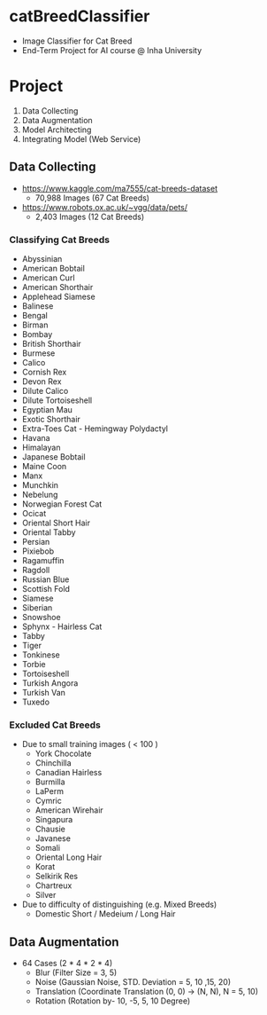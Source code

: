 # catBreedClassifier
* Image Classifier for Cat Breed
* End-Term Project for AI course @ Inha University

# Project
1. Data Collecting
2. Data Augmentation
3. Model Architecting
4. Integrating Model (Web Service)

## Data Collecting
* https://www.kaggle.com/ma7555/cat-breeds-dataset
  * 70,988 Images (67 Cat Breeds)
* https://www.robots.ox.ac.uk/~vgg/data/pets/
  * 2,403 Images (12 Cat Breeds)

### Classifying Cat Breeds
* Abyssinian
* American Bobtail
* American Curl
* American Shorthair
* Applehead Siamese
* Balinese
* Bengal
* Birman
* Bombay
* British Shorthair
* Burmese
* Calico
* Cornish Rex
* Devon Rex
* Dilute Calico
* Dilute Tortoiseshell
* Egyptian Mau
* Exotic Shorthair
* Extra-Toes Cat - Hemingway Polydactyl
* Havana
* Himalayan
* Japanese Bobtail
* Maine Coon
* Manx
* Munchkin
* Nebelung
* Norwegian Forest Cat
* Ocicat
* Oriental Short Hair
* Oriental Tabby
* Persian
* Pixiebob
* Ragamuffin
* Ragdoll
* Russian Blue
* Scottish Fold
* Siamese
* Siberian
* Snowshoe
* Sphynx - Hairless Cat
* Tabby
* Tiger
* Tonkinese
* Torbie
* Tortoiseshell
* Turkish Angora
* Turkish Van
* Tuxedo

### Excluded Cat Breeds
* Due to small training images ( < 100 )
  * York Chocolate
  * Chinchilla
  * Canadian Hairless
  * Burmilla
  * LaPerm
  * Cymric
  * American Wirehair
  * Singapura
  * Chausie
  * Javanese
  * Somali
  * Oriental Long Hair
  * Korat
  * Selkirik Res
  * Chartreux
  * Silver
* Due to difficulty of distinguishing (e.g. Mixed Breeds)
  * Domestic Short / Medeium / Long Hair 

## Data Augmentation
* 64 Cases (2 * 4 * 2 * 4)
  * Blur (Filter Size = 3, 5)
  * Noise (Gaussian Noise, STD. Deviation = 5, 10 ,15, 20)
  * Translation (Coordinate Translation (0, 0) -> (N, N), N = 5, 10)
  * Rotation (Rotation by- 10, -5, 5, 10 Degree)

